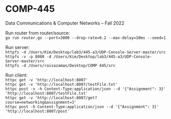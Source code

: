 # COMP-445
Data Communications &amp; Computer Networks – Fall 2022

Run router from router/source:<br>
```go run router.go --port=3000 --drop-rate=0.2 --max-delay=10ms --seed=1```

Run server:<br>
```httpfs -d /Users/Kim/Desktop/lab3/445-a3/UDP-Console-Server-master/src```<br>
```httpfs -v -p 8080 -d /Users/Kim/Desktop/lab3/445-a3/UDP-Console-Server-master/src```<br>
```httpfs -d /Users/raisazaman/Desktop/COMP 445/src```

Run client:<br>
```httpc get -v 'http://localhost:8007'```<br>
```httpc get -v 'http://localhost:8007/testFile.txt'```<br>
```httpc post -v -h Content-Type:application/json --d '{"Assignment": 3}' 'http://localhost:8007/testFile.txt'```<br>
```httpc get -v 'http://localhost:8007/get?course=networking&assignment=3'```<br>
```httpc post -h Content-Type:application/json --d '{"Assignment": 3}' 'http://localhost:8007/post'```<br>



